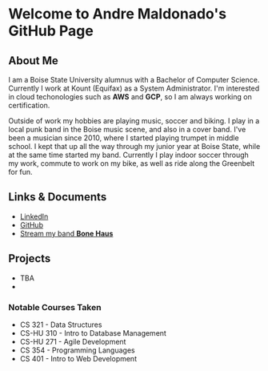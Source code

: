 # Welcome to Andre Maldonado's GitHub Page

## About Me
  I am a Boise State University alumnus with a Bachelor of Computer Science. Currently I work at
  Kount (Equifax) as a System Administrator. I'm interested in cloud techonologies such as **AWS** and **GCP**, 
  so I am always working on certification. 

  Outside of work my hobbies are playing music, soccer and biking. I play in a local punk band in the Boise 
  music scene, and also in a cover band. I've been a musician since 2010, where I started playing trumpet in 
  middle school. I kept that up all the way through my junior year at Boise State, while at the same time started 
  my band. Currently I play indoor soccer through my work, commute to work on my bike, as well as ride along the Greenbelt 
  for fun. 

## Links & Documents
-  [LinkedIn](https://www.linkedin.com/in/andre-maldonado/)
- [GitHub](https://github.com/enjre)
- [Stream my band **Bone Haus**](https://open.spotify.com/artist/1zOUxDDEYax8zcPp7iweuV?si=OUtyu_mdQ46AqI6SeKJ6KQ)
  
## Projects
 * TBA
 * 


### Notable Courses Taken
 * CS 321 - Data Structures
 * CS-HU 310 - Intro to Database Management
 * CS-HU 271 - Agile Development
 * CS 354 - Programming Languages
 * CS 401 - Intro to Web Development


